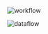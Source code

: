 ![workflow](https://user-images.githubusercontent.com/101194077/205469963-7c0bd445-4478-4671-a886-0fdf2e4a6fa6.png)

![dataflow](https://user-images.githubusercontent.com/101194077/205469973-1bc2f23b-56e3-4cb3-9ca0-54e62c8e4496.png)
